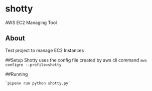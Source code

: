 # shotty
AWS EC2 Managing Tool

## About
Test project to manage EC2 Instances

##Setup
Shotty uses the config file created by aws cli command
	`aws configre --profile=shotty`

##Running

	`pipenv run python shotty.py`
